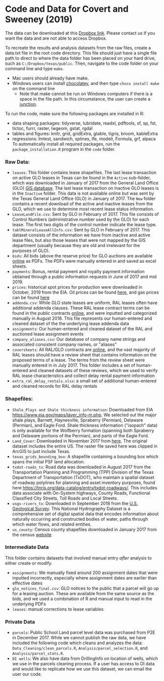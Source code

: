 # Code and Data for Covert and Sweeney (2019)
The data can be downloaded at this [Dropbox link](https://www.dropbox.com/s/vor231hekpu6v2e/public_20191018.zip?dl=0). Please contact us if you want the data and are not able to access Dropbox.

To recreate the results and analysis datasets from the raw files, create a data.txt file in the root code directory. This file should just have a single file path to direct to where the data folder has been placed on your hard drive, such as `C:/Dropbox/texas/public`. Then, navigate to the code folder on your command line and type `make`.

* Mac users should already have make.
* Windows users can install [chocolatey](https://chocolatey.org/install), and then type `choco install make` on the command line
   * Note that make cannot be run on Windows computers if there is a space in the file path. In this circumstance, the user can create a [junction](https://www.sevenforums.com/tutorials/278262-mklink-create-use-links-windows.html).

To run the code, make sure the following packages are installed in R: 
* data shaping packages: tidyverse, lubridate, readxl, pdftools, sf, sp, fst, tictoc, furrr, raster, lwgeom, gstat, rgdal
* tables and figures: knitr, grid, gridExtra, gtable, tigris, broom, kableExtra
* regressions: lmtest, sandwich, splines, lfe, modelr, Formula, grf, alpaca
To automatically install all required packages, run the `package_installation.R` program in the `code` folder.

### Raw Data:
* `leases`: This folder contains lease shapefiles.  The last lease transaction on active GLO leases in Texas can be found in the `Active` sub-folder, which was downloaded in January of 2017 from the General Land Office (GLO) [GIS database](http://www.glo.texas.gov/land/land-management/gis/).  The last lease transaction on inactive GLO leases is in the `Inactive` folder.  This data is not available online but was sent by the Texas General Land Office (GLO) in January of 2017. The `New` folder contains a recent download of the active and inactive leases from the GLO, which we use to determine most recent lease status information.
* `LeaseLandFile.csv`: Sent by GLO in February of 2017. This file consists of Control Numbers (administrative number used by the GLO) for each lease. The first two digits of the control number indicate the lease type. 
* `tablMineralLeaseAllInfo.csv`: Sent by GLO in February of 2017. This dataset consists of the information we have from inactive and active lease files, but also those leases that were not mapped by the GIS department (usually because they are old and irrelevant for the purposes of GLO). 
* `bids`: All bids (above the reserve price) for GLO auctions are available [online](http://www.glo.texas.gov/energy-business/oil-gas/mineral-leasing/leasing/index.html) as PDFs. The PDFs were manually entered in and saved as excel sheets. 
* `payments`: Bonus, rental payment and royalty payment information obtained through a public information requests in June of 2017 and mid 2019.
* `prices`: historical spot prices for production were downloaded in October, 2019 from the EIA. Oil prices can be found [here](https://www.eia.gov/dnav/pet/hist_xls/RWTCm.xls), and gas prices can be found [here](https://www.eia.gov/dnav/ng/hist_xls/RNGWHHDm.xls)
* `addenda.csv`: While GLO state leases are uniform, RAL leases often have additional addenda clauses. These RAL lease contract terms can be found in the public contracts [online](http://www.glo.texas.gov/history/archives/land-grants/index.cfm), and were inputted and categorized manually in August 2018.  This file represents our human-entered and cleaned dataset of the the underlying lease addenda data
* `assignments`: Our human-entered and cleaned dataset of the RAL and auctioned lease assignment events
* `company_aliases.csv`: Our database of company name strings and associated consistent company names, or "aliases"
* `coversheets`: All RAL/GLO contracts are [online](http://www.glo.texas.gov/history/archives/land-grants/index.cfm), and the vast majority of RAL leases should have a review sheet that contains information on the proposed terms of a lease. The terms from the review sheet were manually entered in in July 2017.  This folder includes a set of human-entered and cleaned datasets of these reviews, which we used to verify RAL lease characteristics and collect delay rental payment information
* `extra_ral_delay_rentals.xlsx`: a small set of additional human-entered and cleaned records for RAL delay rentals

### Shapefiles:
* `Shale_Plays and Shale thickness information`: Downloaded from EIA https://www.eia.gov/maps/layer_info-m.php. We selected out the major shale plays, Barnett, Haynesville, Spraberry (Permian), Delaware (Permian), and Eagle Ford.  Shale thickness information ("isopach" data) is only available for the Wolfberry formation (spanning both Spraberry and Delaware portions of the Permian), and parts of the Eagle Ford.
* `Land_Cover`: Downloaded in November 2017 from [here](https://www.mrlc.gov/). The original dataset includes the entire US. The raster file saved here was clipped in ArcGIS to just include Texas.
* `texas_grids_bounding_box`: A shapefile containing a bounding box which spans the initial PSF land allocation.
* `txdot-roads_tx`: Road data was downloaded in August 2017 from the Transportation Planning and Programming (TPP) Division of the Texas Department of Transportation (TxDOT), who maintain a spatial dataset of roadway polylines for planning and asset inventory purposes, found here https://tnris.org/data-catalog/entry/txdot-roadways/. This includes data associate with On-System highways, County Roads, Functional Classified City Streets, Toll Roads and Local Streets. 
* `usgs-rivers_tx`: Downloaded in September 2018 from the [U.S. Geological Survey](https://tinyurl.com/yddlyuuv). This National Hydrography Dataset is a comprehensive set of digital spatial data that encodes information about naturally occurring and constructed bodies of water, paths through which water flows, and related entities.
* `us_county`: Census county shapefiles downloaded in January 2017 from the census [website](https://www.census.gov/geo/maps-data/data/cbf/cbf_cousub.html)

### Intermediate Data

This folder contains datasets that involved manual entry *after* analysis to either create or modify. 
* `assignments`: We manually fixed around 200 assignment dates that were inputted incorrectly, especially where assignment dates are earlier than effective dates
* `glo_notices_final.csv`: GLO notices to the public that a parcel will go up for a leasing auction.  These are available from the same source as the bids, and we used a combination of R and manual input to read in the underlying PDFs 
* `leases`: manual corrections to lease variables 

### Private Data

* `parcels`: Public School Land parcel level data was purchased from P2E in December 2017. While we cannot publish the raw data, we have included the following code which cleans and analyzes the data: `Data_Cleaning/clean_parcels.R`, `Analysis/parcel_selection.R`, and `Analysis/parcel_stats.R`. 
* `DI wells`: We also have data from DrillingInfo on location of wells, which we use in the parcels cleaning process. If a user has access to DI data and would like to replicate how we use this dataset, we can email the user our code. 

